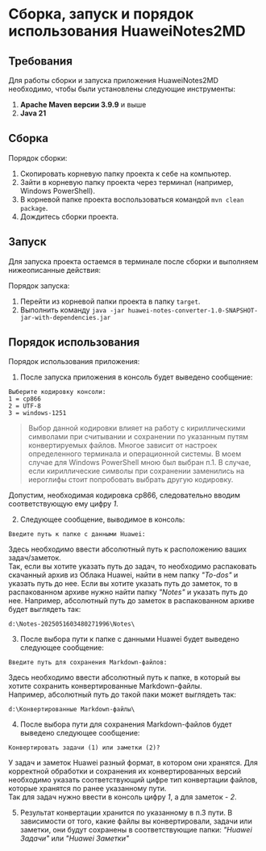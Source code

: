 # Сборка, запуск и порядок использования HuaweiNotes2MD
## Требования

Для работы сборки и запуска приложения HuaweiNotes2MD необходимо, чтобы были установлены следующие инструменты:
1. **Apache Maven версии 3.9.9** и выше
2. **Java 21**

## Сборка

Порядок сборки:
1. Скопировать корневую папку проекта к себе на компьютер.
2. Зайти в корневую папку проекта через терминал (например, Windows PowerShell).
3. В корневой папке проекта воспользоваться командой `mvn clean package`.
4. Дождитесь сборки проекта.

## Запуск

Для запуска проекта остаемся в терминале после сборки и выполняем нижеописанные действия:

Порядок запуска:
1. Перейти из корневой папки проекта в папку `target`.
2. Выполнить команду `java -jar huawei-notes-converter-1.0-SNAPSHOT-jar-with-dependencies.jar`

## Порядок использования

Порядок использования приложения:
1. После запуска приложения в консоль будет выведено сообщение:

```
Выберите кодировку консоли:
1 = cp866
2 = UTF-8 
3 = windows-1251
```
> Выбор данной кодировки влияет на работу с кириллическими символами при считывании и сохранении по указанным путям конвертируемых файлов. Многое зависит от настроек определенного терминала и операционной системы. В моем случае для Windows PowerShell мною был выбран п.1. В случае, если кириллические символы при сохранении заменились на иероглифы стоит попробовать выбрать другую кодировку.

Допустим, необходимая кодировка cp866, следовательно вводим соответствующую ему цифру *1*.

2. Следующее сообщение, выводимое в консоль:

```
Введите путь к папке с данными Huawei:
```

Здесь необходимо ввести абсолютный путь к расположению ваших задач/заметок.  
Так, если вы хотите указать путь до задач, то необходимо распаковать скачанный архив из Облака Huawei, найти в нем папку *"To-dos"* и указать путь до нее. Если вы хотите указать путь до заметок, то в распакованном архиве нужно найти папку *"Notes"* и указать путь до нее.
Например, абсолютный путь до заметок в распакованном архиве будет выглядеть так:

```
d:\Notes-2025051603480271996\Notes\
```

3. После выбора пути к папке с данными Huawei будет выведено следующее сообщение:


```
Введите путь для сохранения Markdown-файлов:
```

Здесь необходимо ввести абсолютный путь к папке, в который вы хотите сохранить конвертированные Markdown-файлы.  
Например, абсолютный путь до такой паки может выглядеть так:

```
d:\Конвертированные Markdown-файлы\
```

4. После выбора пути для сохранения Markdown-файлов будет выведено следующее сообщение:


```
Конвертировать задачи (1) или заметки (2)?
```

У задач и заметок Huawei разный формат, в котором они хранятся. Для корректной обработки и сохранения их конвертированных версий необходимо указать соответствующий цифре тип конвертации файлов, которые хранятся по ранее указанному пути.  
Так для задач нужно ввести в консоль цифру *1*, а для заметок - *2*.

5. Результат конвертации хранится по указанному в п.3 пути. В зависимости от того, какие файлы вы конвертировали, задачи или заметки, они будут сохранены в соответствующие папки: *"Huawei Задачи"* или *"Huawei Заметки"*